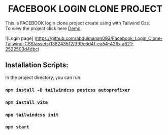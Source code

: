 <h1 align ="center">FACEBOOK LOGIN CLONE PROJECT</h1>

This is FACEBOOK login clone project create using with Tailwind Css.\
To view the project click here [Demo](https://facebook-login-clone-manan.netlify.app/).

![Login page] (https://github.com/abdulmanan093/Facebook_Login_Clone-Tailwind-CSS/assets/138243512/399c6d4f-ea54-42fb-a621-2522503d4dbc)

## Installation Scripts:

In the project directory, you can run:

### `npm install -D tailwindcss postcss autoprefixer`

### `npm install vite`

### `npx tailwindcss init`

### `npm start`
